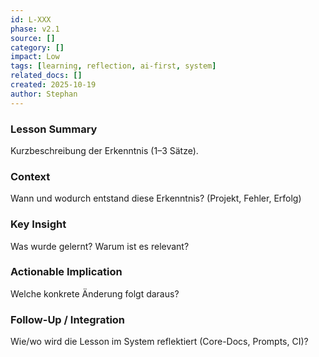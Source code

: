 ```yaml
---
id: L-XXX
phase: v2.1
source: []
category: []
impact: Low
tags: [learning, reflection, ai-first, system]
related_docs: []
created: 2025-10-19
author: Stephan
---
```


### Lesson Summary
Kurzbeschreibung der Erkenntnis (1–3 Sätze).

### Context
Wann und wodurch entstand diese Erkenntnis? (Projekt, Fehler, Erfolg)

### Key Insight
Was wurde gelernt? Warum ist es relevant?

### Actionable Implication
Welche konkrete Änderung folgt daraus?

### Follow-Up / Integration
Wie/wo wird die Lesson im System reflektiert (Core-Docs, Prompts, CI)?
